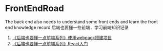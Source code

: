 # FrontEndRoad
The back end also needs to understand some front ends and learn the front end knowledge record 后端也要懂一些前端，学习前端知识记录


1. [《后端也要懂一点前端系列》使用webpack搭建项目](https://juejin.im/post/5de8c991f265da33977293ee)
2. [《后端也要懂一点前端系列》React入门](https://juejin.im/post/5debc8ebf265da33c84a448d)
